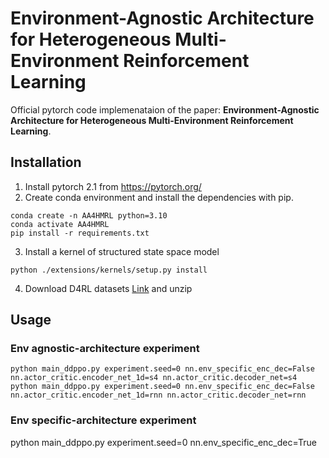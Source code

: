 # Environment-Agnostic Architecture for Heterogeneous Multi-Environment Reinforcement Learning
Official pytorch code implemenataion of the paper: **Environment-Agnostic Architecture for Heterogeneous Multi-Environment Reinforcement Learning**.
 
## Installation
1. Install pytorch 2.1 from https://pytorch.org/
2. Create conda environment and install the dependencies with pip.
```
conda create -n AA4HMRL python=3.10
conda activate AA4HMRL
pip install -r requirements.txt
```
3. Install a kernel of structured state space model
```
python ./extensions/kernels/setup.py install 
```

4. Download D4RL datasets [Link]() and unzip 

## Usage

### Env agnostic-architecture experiment
```
python main_ddppo.py experiment.seed=0 nn.env_specific_enc_dec=False nn.actor_critic.encoder_net_1d=s4 nn.actor_critic.decoder_net=s4 
python main_ddppo.py experiment.seed=0 nn.env_specific_enc_dec=False nn.actor_critic.encoder_net_1d=rnn nn.actor_critic.decoder_net=rnn 
```

### Env specific-architecture experiment
python main_ddppo.py experiment.seed=0 nn.env_specific_enc_dec=True 



